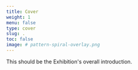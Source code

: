 ```yaml
---
title: Cover
weight: 1
menu: false
type: cover
slug: .
toc: false
image: # pattern-spiral-overlay.png
---
```


This should be the Exhibition's overall introduction.